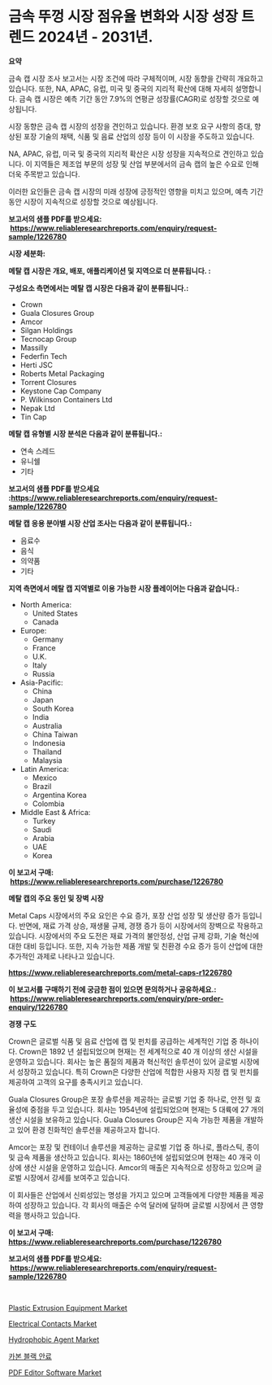 <p><h1>금속 뚜껑 시장 점유율 변화와 시장 성장 트렌드 2024년 - 2031년.</h1></p><p><strong>요약</strong></p>
<p><p>금속 캡 시장 조사 보고서는 시장 조건에 따라 구체적이며, 시장 동향을 간략히 개요하고 있습니다. 또한, NA, APAC, 유럽, 미국 및 중국의 지리적 확산에 대해 자세히 설명합니다. 금속 캡 시장은 예측 기간 동안 7.9%의 연평균 성장률(CAGR)로 성장할 것으로 예상됩니다. </p><p>시장 동향은 금속 캡 시장의 성장을 견인하고 있습니다. 환경 보호 요구 사항의 증대, 향상된 포장 기술의 채택, 식품 및 음료 산업의 성장 등이 이 시장을 주도하고 있습니다. </p><p>NA, APAC, 유럽, 미국 및 중국의 지리적 확산은 시장 성장을 지속적으로 견인하고 있습니다. 이 지역들은 제조업 부문의 성장 및 산업 부분에서의 금속 캡의 높은 수요로 인해 더욱 주목받고 있습니다. </p><p>이러한 요인들은 금속 캡 시장의 미래 성장에 긍정적인 영향을 미치고 있으며, 예측 기간 동안 시장이 지속적으로 성장할 것으로 예상됩니다. </p></p>
<p><strong>보고서의 샘플 PDF를 받으세요: &nbsp;<a href="https://www.reliableresearchreports.com/enquiry/request-sample/1226780">https://www.reliableresearchreports.com/enquiry/request-sample/1226780</a></strong></p>
<p><strong>시장 세분화:</strong></p>
<p><strong> 메탈 캡 시장은 개요, 배포, 애플리케이션 및 지역으로 더 분류됩니다. :</strong></p>
<p><strong>구성요소 측면에서는 메탈 캡 시장은 다음과 같이 분류됩니다.:</strong></p>
<p><ul><li>Crown</li><li>Guala Closures Group</li><li>Amcor</li><li>Silgan Holdings</li><li>Tecnocap Group</li><li>Massilly</li><li>Federfin Tech</li><li>Herti JSC</li><li>Roberts Metal Packaging</li><li>Torrent Closures</li><li>Keystone Cap Company</li><li>P. Wilkinson Containers Ltd</li><li>Nepak Ltd</li><li>Tin Cap</li></ul></p>
<p><strong> 메탈 캡 유형별 시장 분석은 다음과 같이 분류됩니다.:</strong></p>
<p><ul><li>연속 스레드</li><li>유니쉘</li><li>기타</li></ul></p>
<p><strong>보고서의 샘플 PDF를 받으세요 :<a href="https://www.reliableresearchreports.com/enquiry/request-sample/1226780">https://www.reliableresearchreports.com/enquiry/request-sample/1226780</a></strong></p>
<p><strong> 메탈 캡 응용 분야별 시장 산업 조사는 다음과 같이 분류됩니다.:</strong></p>
<p><ul><li>음료수</li><li>음식</li><li>의약품</li><li>기타</li></ul></p>
<p><strong>지역 측면에서 메탈 캡 지역별로 이용 가능한 시장 플레이어는 다음과 같습니다.:</strong></p>
<p><ul>
    <li>
        North America:
        <ul>
            <li>United States</li>
            <li>Canada</li>
        </ul>
    </li>
    <li>
        Europe:
        <ul>
            <li>Germany</li>
            <li>France</li>
            <li>U.K.</li>
            <li>Italy</li>
            <li>Russia</li>
        </ul>
    </li>
    <li>
        Asia-Pacific:
        <ul>
            <li>China</li>
            <li>Japan</li>
            <li>South Korea</li>
            <li>India</li>
            <li>Australia</li>
            <li>China Taiwan</li>
            <li>Indonesia</li>
            <li>Thailand</li>
            <li>Malaysia</li>
        </ul>
    </li>
    <li>
        Latin America:
        <ul>
            <li>Mexico</li>
            <li>Brazil</li>
            <li>Argentina Korea</li>
            <li>Colombia</li>
        </ul>
    </li>
    <li>
        Middle East & Africa:
        <ul>
            <li>Turkey</li>
            <li>Saudi</li>
            <li>Arabia</li>
            <li>UAE</li>
            <li>Korea</li>
        </ul>
    </li>
    </ul></p>
<p><strong>이 보고서 구매: &nbsp;<a href="https://www.reliableresearchreports.com/purchase/1226780">https://www.reliableresearchreports.com/purchase/1226780</a></strong></p>
<p><strong>메탈 캡의 주요 동인 및 장벽 시장</strong></p>
<p><p>Metal Caps 시장에서의 주요 요인은 수요 증가, 포장 산업 성장 및 생산량 증가 등입니다. 반면에, 재료 가격 상승, 재생물 규제, 경쟁 증가 등이 시장에서의 장벽으로 작용하고 있습니다. 시장에서의 주요 도전은 재료 가격의 불안정성, 산업 규제 강화, 기술 혁신에 대한 대비 등입니다. 또한, 지속 가능한 제품 개발 및 친환경 수요 증가 등이 산업에 대한 추가적인 과제로 나타나고 있습니다.</p></p>
<p><strong><a href="https://www.reliableresearchreports.com/metal-caps-r1226780">https://www.reliableresearchreports.com/metal-caps-r1226780</a></strong></p>
<p><strong>이 보고서를 구매하기 전에 궁금한 점이 있으면 문의하거나 공유하세요.: &nbsp;<a href="https://www.reliableresearchreports.com/enquiry/pre-order-enquiry/1226780">https://www.reliableresearchreports.com/enquiry/pre-order-enquiry/1226780</a></strong></p>
<p><strong>경쟁 구도</strong></p>
<p><p>Crown은 글로벌 식품 및 음료 산업에 캡 및 펀치를 공급하는 세계적인 기업 중 하나이다. Crown은 1892 년 설립되었으며 현재는 전 세계적으로 40 개 이상의 생산 시설을 운영하고 있습니다. 회사는 높은 품질의 제품과 혁신적인 솔루션이 있어 글로벌 시장에서 성장하고 있습니다. 특히 Crown은 다양한 산업에 적합한 사용자 지정 캡 및 펀치를 제공하여 고객의 요구를 충족시키고 있습니다. </p><p>Guala Closures Group은 포장 솔루션을 제공하는 글로벌 기업 중 하나로, 안전 및 효율성에 중점을 두고 있습니다. 회사는 1954년에 설립되었으며 현재는 5 대륙에 27 개의 생산 시설을 보유하고 있습니다. Guala Closures Group은 지속 가능한 제품을 개발하고 있어 환경 친화적인 솔루션을 제공하고자 합니다.</p><p>Amcor는 포장 및 컨테이너 솔루션을 제공하는 글로벌 기업 중 하나로, 플라스틱, 종이 및 금속 제품을 생산하고 있습니다. 회사는 1860년에 설립되었으며 현재는 40 개국 이상에 생산 시설을 운영하고 있습니다. Amcor의 매출은 지속적으로 성장하고 있으며 글로벌 시장에서 강세를 보여주고 있습니다. </p><p>이 회사들은 산업에서 신뢰성있는 명성을 가지고 있으며 고객들에게 다양한 제품을 제공하여 성장하고 있습니다. 각 회사의 매출은 수억 달러에 달하며 글로벌 시장에서 큰 영향력을 행사하고 있습니다.</p></p>
<p><strong>이 보고서 구매: &nbsp; <a href="https://www.reliableresearchreports.com/purchase/1226780">https://www.reliableresearchreports.com/purchase/1226780</a></strong></p>
<p><strong>보고서의 샘플 PDF를 받으세요: &nbsp;<a href="https://www.reliableresearchreports.com/enquiry/request-sample/1226780">https://www.reliableresearchreports.com/enquiry/request-sample/1226780</a></strong><strong></strong></p>
<p>&nbsp;</p>
<p><p><a href="https://automatic-knee-4c7.notion.site/Plastic-Extrusion-Equipment-Market-Focuses-on-Market-Share-Size-and-Projected-Forecast-Till-2031-322845afb9ac47f4a996a94b87eb8249">Plastic Extrusion Equipment Market</a></p><p><a href="https://github.com/jerrycopelandthomaswsqd8q/Market-Research-Report-List-2/blob/main/electrical-contacts-market.md">Electrical Contacts Market</a></p><p><a href="https://issuu.com/reportprime-2/docs/hydrophobic-agent-market-size-2030.pptx">Hydrophobic Agent Market</a></p><p><a href="https://github.com/nuekbpymrrz5/Market-Research-Report-List-1/blob/main/640817527354.md">카본 블랙 안료</a></p><p><a href="https://view.publitas.com/reportprime-1/pdf-editor-software-market-share-evolution-and-market-growth-trends-2024-2031/">PDF Editor Software Market</a></p></p>